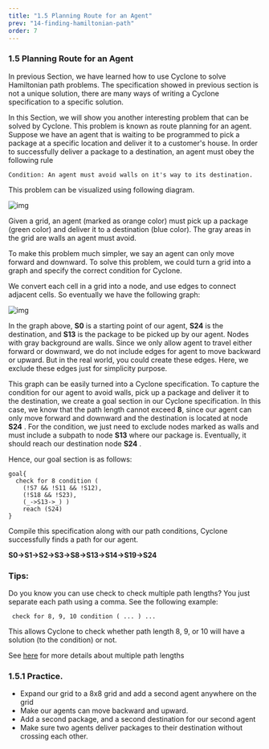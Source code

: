 ```yaml
---
title: "1.5 Planning Route for an Agent"
prev: "14-finding-hamiltonian-path"
order: 7
---
```


### 1.5 Planning Route for an Agent

In previous Section, we have learned how to use Cyclone to solve Hamiltonian path problems. The specification showed in previous section is not a unique solution, there are many ways of writing a Cyclone specification to a specific solution.

In this Section, we will show you another interesting problem that can be solved by Cyclone. This problem is known as route planning for an agent. Suppose we have an agent that is waiting to be programmed to pick a package at a specific location and deliver it to a customer's house. In order to successfully deliver a package to a destination, an agent must obey the following rule

```
Condition: An agent must avoid walls on it's way to its destination.
```

This problem can be visualized using following diagram.

![img](https://classicwuhao.github.io/cyclone_tutorial/chapter1/planning.png)

Given a grid, an agent (marked as orange color) must pick up a package (green color) and deliver it to a destination (blue color). The gray areas in the grid are walls an agent must avoid.

To make this problem much simpler, we say an agent can only move forward and downward. To solve this problem, we could turn a grid into a graph and specify the correct condition for Cyclone.

We convert each cell in a grid into a node, and use edges to connect adjacent cells. So eventually we have the following graph:

![img](https://classicwuhao.github.io/cyclone_tutorial/chapter1/planning_graph.png)

In the graph above, **S0** is a starting point of our agent, **S24** is the destination, and **S13** is the package to be picked up by our agent. Nodes with gray background are walls. Since we only allow agent to travel either forward or downward, we do not include edges for agent to move backward or upward. But in the real world, you could create these edges. Here, we exclude these edges just for simplicity purpose.

This graph can be easily turned into a Cyclone specification. To capture the condition for our agent to avoid walls, pick up a package and deliver it to the destination, we create a goal section in our Cyclone specification. In this case, we know that the path length cannot exceed **8**, since our agent can only move forward and downward and the destination is located at node **S24** . For the condition, we just need to exclude nodes marked as walls and must include a subpath to node **S13** where our package is. Eventually, it should reach our destination node **S24** .

Hence, our goal section is as follows:



```
goal{ 
  check for 8 condition ( 
    (!S7 && !S11 && !S12), 
    (!S18 && !S23), 
    (_->S13->_) ) 
    reach (S24)
}
```

Compile this specification along with our path conditions, Cyclone successfully finds a path for our agent.



**S0->S1->S2->S3->S8->S13->S14->S19->S24**

### Tips:

Do you know you can use check to check multiple path lengths? You just separate each path using a comma. See the following example:

```
 check for 8, 9, 10 condition ( ... ) ...
```

This allows Cyclone to check whether path length 8, 9, or 10 will have a solution (to the condition) or not.

See [here](https://classicwuhao.github.io/cyclone_tutorial/expr/check-expr.html) for more details about multiple path lengths

### 1.5.1 Practice.

- Expand our grid to a 8x8 grid and add a second agent anywhere on the grid
- Make our agents can move backward and upward.
- Add a second package, and a second destination for our second agent
- Make sure two agents deliver packages to their destination without crossing each other.